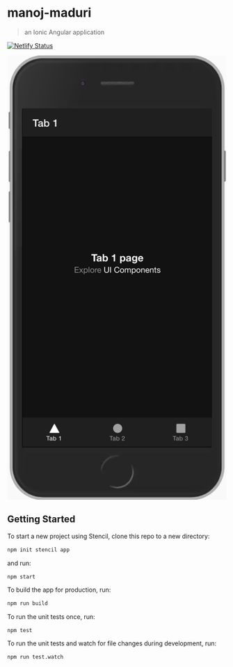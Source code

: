 # manoj-maduri

> an Ionic Angular application

[![Netlify Status](https://api.netlify.com/api/v1/badges/d241b005-d7e6-4ade-9783-6f181d5545c8/deploy-status)](https://app.netlify.com/sites/angryknuth/deploys)

<img src="src/assets/ionic-app.png" alt="ionicApp">

## Getting Started

To start a new project using Stencil, clone this repo to a new directory:

```bash
npm init stencil app
```

and run:

```bash
npm start
```

To build the app for production, run:

```bash
npm run build
```

To run the unit tests once, run:

```
npm test
```

To run the unit tests and watch for file changes during development, run:

```
npm run test.watch
```
